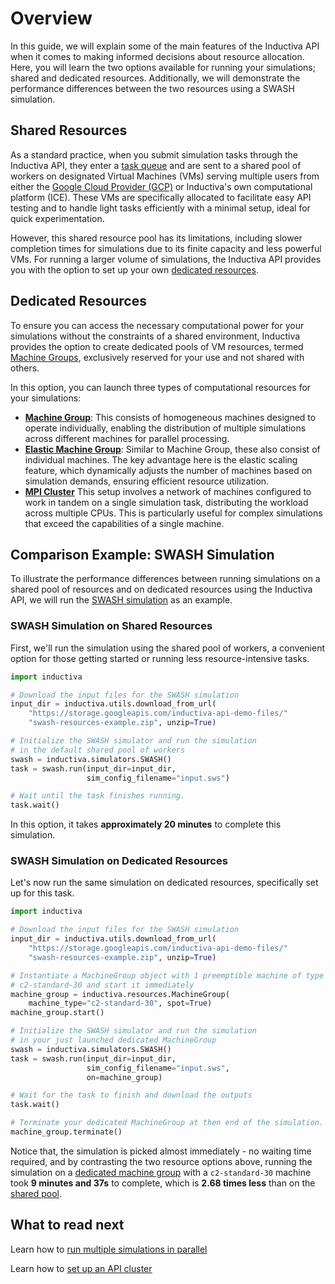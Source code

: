 # Overview

In this guide, we will explain some of the main features of the Inductiva API when 
it comes to making informed decisions about resource allocation. Here, you will 
learn the two options available for running your simulations; shared and dedicated
resources. Additionally, we will demonstrate the performance differences between 
the two resources using a SWASH simulation.

## Shared Resources

As a standard practice, when you submit simulation tasks through the Inductiva API, 
they enter a [task queue]() and are sent to a shared pool of workers on designated Virtual Machines (VMs)
serving multiple users from either the [Google Cloud Provider (GCP)](https://cloud.google.com/compute/docs/machine-resource) or Inductiva's own 
computational platform (ICE). These VMs are specifically allocated to facilitate easy 
API testing and to handle light tasks efficiently with a minimal setup, ideal for 
quick experimentation.

However, this shared resource pool has its limitations, including slower completion 
times for simulations due to its finite capacity and less powerful VMs. For running 
a larger volume of simulations, the Inductiva API provides you with the option to 
set up your own [dedicated resources](). 

## Dedicated Resources

To ensure you can access the necessary computational power for your simulations 
without the constraints of a shared environment, Inductiva provides the option 
to create dedicated pools of VM resources, termed [Machine Groups](), exclusively 
reserved for your use and not shared with others. 

In this option, you can launch three types of computational resources for your 
simulations:

- [**Machine Group**](#launch-a-machine-group): This consists of homogeneous machines 
designed to operate individually, enabling the distribution of multiple simulations 
across different machines for parallel processing.
- [**Elastic Machine Group**](#set-up-an-elastic-machine-group): Similar to Machine 
Group, these also consist of individual machines. The key advantage here is the 
elastic scaling feature, which dynamically adjusts the number of machines based 
on simulation demands, ensuring efficient resource utilization.
- [**MPI Cluster**](#start-a-mpi-cluster-in-the-cloud) This setup involves a network 
of machines configured to work in tandem on a single simulation task, distributing 
the workload across multiple CPUs. This is particularly useful for complex simulations 
that exceed the capabilities of a single machine.


## Comparison Example: SWASH Simulation

To illustrate the performance differences between running simulations on a shared 
pool of resources and on dedicated resources using the Inductiva API, we will run 
the [SWASH simulation]() as an example.

### SWASH Simulation on Shared Resources

First, we'll run the simulation using the shared pool of workers, a convenient 
option for those getting started or running less resource-intensive tasks. 

```python
import inductiva

# Download the input files for the SWASH simulation
input_dir = inductiva.utils.download_from_url(
    "https://storage.googleapis.com/inductiva-api-demo-files/"
    "swash-resources-example.zip", unzip=True)

# Initialize the SWASH simulator and run the simulation
# in the default shared pool of workers
swash = inductiva.simulators.SWASH()
task = swash.run(input_dir=input_dir,
                 sim_config_filename="input.sws")

# Wait until the task finishes running.
task.wait()
```
In this option, it takes **approximately 20 minutes** 
to complete this simulation.

### SWASH Simulation on Dedicated Resources

Let's now run the same simulation on dedicated resources, specifically set 
up for this task.

```python
import inductiva

# Download the input files for the SWASH simulation
input_dir = inductiva.utils.download_from_url(
    "https://storage.googleapis.com/inductiva-api-demo-files/"
    "swash-resources-example.zip", unzip=True)

# Instantiate a MachineGroup object with 1 preemptible machine of type
# c2-standard-30 and start it immediately
machine_group = inductiva.resources.MachineGroup(
    machine_type="c2-standard-30", spot=True)
machine_group.start()

# Initialize the SWASH simulator and run the simulation
# in your just launched dedicated MachineGroup
swash = inductiva.simulators.SWASH()
task = swash.run(input_dir=input_dir,
                 sim_config_filename="input.sws",
                 on=machine_group)

# Wait for the task to finish and download the outputs
task.wait()

# Terminate your dedicated MachineGroup at then end of the simulation.
machine_group.terminate()
```
Notice that, the simulation is picked almost immediately - no waiting time required, and by contrasting the two resource options above, running the simulation on a [dedicated machine group]() with a `c2-standard-30` machine took **9 minutes and 37s** to complete, which is 
**2.68 times less** than on the [shared pool](). 

## What to read next

Learn how to [run multiple simulations in parallel]() 

Learn how to [set up an API cluster]()





